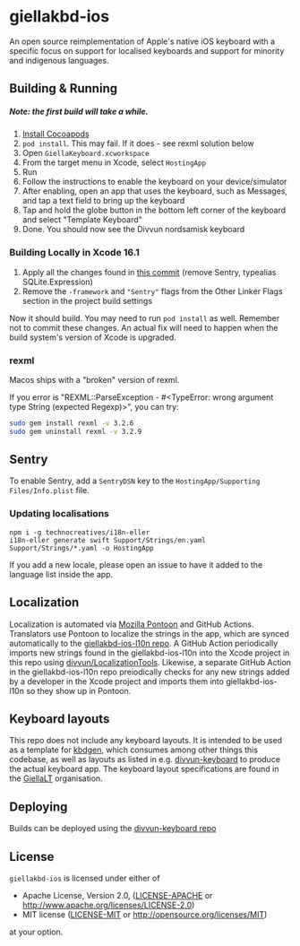 # giellakbd-ios

An open source reimplementation of Apple's native iOS keyboard with a specific focus on support for localised keyboards and support for minority and indigenous languages.


## Building & Running

##### Note: the first build will take a while.

1. [Install Cocoapods](https://cocoapods.org/)
2. `pod install`. This may fail. If it does - see rexml solution below
3. Open `GiellaKeyboard.xcworkspace`
4. From the target menu in Xcode, select `HostingApp`
5. Run
6. Follow the instructions to enable the keyboard on your device/simulator
7. After enabling, open an app that uses the keyboard, such as Messages, and tap a text field to bring up the keyboard
8. Tap and hold the globe button in the bottom left corner of the keyboard and select "Template Keyboard"
9. Done. You should now see the Divvun nordsamisk keyboard

### Building Locally in Xcode 16.1

1. Apply all the changes found in [this commit](https://github.com/divvun/giellakbd-ios/commit/a9d0112d2b710130e82c17801b0b5315e8cae0d2#diff-53c0193e8eb071b0f176311374cb19a7ce0dce7cdfe1a11cd986989ca835ce63L1) (remove Sentry, typealias SQLite.Expression)
2. Remove the `-framework` and `"Sentry"` flags from the Other Linker Flags section in the project build settings

Now it should build. You may need to run `pod install` as well. Remember not to commit these changes. An actual fix will need to happen when the build system's version of Xcode is upgraded.

### rexml

Macos ships with a "broken" version of rexml.

If you error is "REXML::ParseException - #<TypeError: wrong argument type String (expected Regexp)>", you can try:

```bash
sudo gem install rexml -v 3.2.6
sudo gem uninstall rexml -v 3.2.9
```


## Sentry

To enable Sentry, add a `SentryDSN` key to the `HostingApp/Supporting Files/Info.plist` file.

### Updating localisations

```
npm i -g technocreatives/i18n-eller
i18n-eller generate swift Support/Strings/en.yaml Support/Strings/*.yaml -o HostingApp
```

If you add a new locale, please open an issue to have it added to the language list inside the app.

## Localization

Localization is automated via [Mozilla Pontoon](https://pontoon.mozilla.org/) and GitHub Actions. Translators use Pontoon to localize the strings in the app, which are synced automatically to the [giellakbd-ios-l10n repo](https://github.com/divvun/giellakbd-ios-l10n). A GitHub Action periodically imports new strings found in the giellakbd-ios-l10n into the Xcode project in this repo using [divvun/LocalizationTools](https://github.com/divvun/LocalizationTools). Likewise, a separate GitHub Action in the giellakbd-ios-l10n repo preiodically checks for any new strings added by a developer in the Xcode project and imports them into giellakbd-ios-l10n so they show up in Pontoon.

## Keyboard layouts

This repo does not include any keyboard layouts. It is intended to be used as a template for [kbdgen](https://github.com/divvun/kbdgen), which consumes among other things this codebase, as well as layouts as listed in e.g. [divvun-keyboard](https://github.com/divvun/divvun-keyboard) to produce the actual keyboard app. The keyboard layout specifications are found in the [GiellaLT](https://github.com/giellalt?q=keyboard-&type=&language=) organisation.

## Deploying

Builds can be deployed using the [divvun-keyboard repo](https://github.com/divvun/divvun-keyboard)

## License

`giellakbd-ios` is licensed under either of

 * Apache License, Version 2.0, ([LICENSE-APACHE](LICENSE-APACHE) or http://www.apache.org/licenses/LICENSE-2.0)
 * MIT license ([LICENSE-MIT](LICENSE-MIT) or http://opensource.org/licenses/MIT)

at your option.

